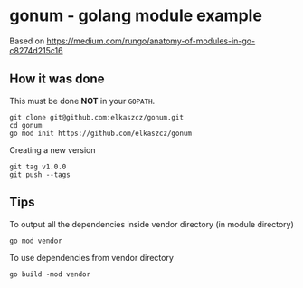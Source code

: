 # gonum - golang module example

Based on https://medium.com/rungo/anatomy-of-modules-in-go-c8274d215c16

## How it was done

This must be done **NOT** in your `GOPATH`.

```console
git clone git@github.com:elkaszcz/gonum.git
cd gonum
go mod init https://github.com/elkaszcz/gonum

```

Creating a new version
```console
git tag v1.0.0
git push --tags
```

## Tips
To output all the dependencies inside vendor directory (in module directory)
```console
go mod vendor
```

To use dependencies from vendor directory
```console
go build -mod vendor
```
